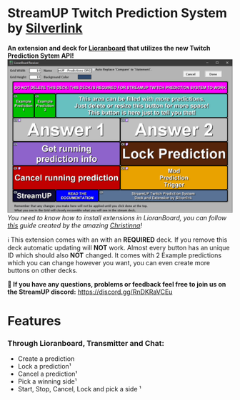 # StreamUP Twitch Prediction System by [Silverlink](https://twitch.tv/silverlink)
**An extension and deck for [Lioranboard](https://obsproject.com/forum/resources/lioranboard-stream-deck-animator.862/) that utilizes the new Twitch Prediction Sytem API!**
![](https://raw.githubusercontent.com/XSilverlink/LB-ReadMe-Files/main/StreamUP%20Twitch%20Prediction%20System/images/LioranBoard_Receiver_GUmc3k2112.png)
*You need to know how to install extensions in LioranBoard, you can follow [this](https://christinna9031.github.io/LBDocumentation/setup.html#extensions) guide created by the amazing [Christinna](https://github.com/christinna9031)!*

ℹ This extension comes with an with an **REQUIRED** deck. If you remove this deck automatic updating will **NOT** work.  Almost every button has an unique ID which should also **NOT** changed. It comes with 2 Example predictions which you can change however you want, you can even create more buttons on other decks.

**💭 If you have any questions, problems or feedback feel free to join us on the StreamUP discord:**
https://discord.gg/RnDKRaVCEu

# Features  

### Through Lioranboard, Transmitter and Chat:
- Create a prediction 
- Lock a prediction¹
- Cancel a prediction¹
- Pick a winning side¹
- Start, Stop, Cancel, Lock and pick a side
¹ 

<!--stackedit_data:
eyJoaXN0b3J5IjpbMzI4NTkwNjY2LDEwNjQxNTg3MTAsLTk5Mj
g3NDM3Myw0NDQ4Njc0MDcsLTExNTU5NDg3MjcsLTEwNjM3Njc1
MDYsLTk0NTAwMDk0NF19
-->